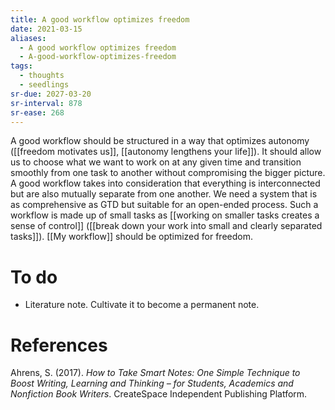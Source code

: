 ```yaml
---
title: A good workflow optimizes freedom
date: 2021-03-15
aliases:
  - A good workflow optimizes freedom
  - A-good-workflow-optimizes-freedom
tags:
  - thoughts
  - seedlings
sr-due: 2027-03-20
sr-interval: 878
sr-ease: 268
---
```

A good workflow should be structured in a way that optimizes autonomy ([[freedom motivates us]], [[autonomy lengthens your life]]). It should allow us to choose what we want to work on at any given time and transition smoothly from one task to another without compromising the bigger picture. A good workflow takes into consideration that everything is interconnected but are also mutually separate from one another. We need a system that is as comprehensive as GTD but suitable for an open-ended process. Such a workflow is made up of small tasks as [[working on smaller tasks creates a sense of control]] ([[break down your work into small and clearly separated tasks]]). [[My workflow]] should be optimized for freedom.

# To do

- Literature note. Cultivate it to become a permanent note.

# References

Ahrens, S. (2017). *How to Take Smart Notes: One Simple Technique to Boost Writing, Learning and Thinking – for Students, Academics and Nonfiction Book Writers*. CreateSpace Independent Publishing Platform.


